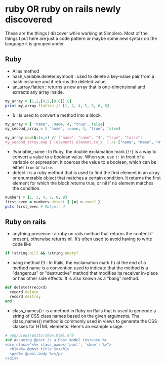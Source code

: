 # ruby OR ruby on rails newly discovered

These are the things I discover while working at Simplero. Most of the things I put here are just a code pattern or maybe some new syntax on the language it is grouped under. 

## Ruby

- Alias method
- hash_variable.delete(:symbol) : used to delete a key-value pair from a hash instance and it returns the deleted value.
- an_array.flatten : returns a new array that is one-dimensional and extracts any array inside.

```ruby
my_array = [1,2,[4,5,[9,6]],8]
print my_array.flatten // [1, 2, 4, 5, 9, 6, 8]
```

- & : is used to convert a method into a block.

```ruby
my_array = [ "name", :name, 4, "true", false]
my_second_array = [ "name", :name, 4, "true", false]

my_array.map(&:to_s) // ["name", "name", "4", "true", "false"]
my_second_array.map { |element| element.to_s  } // ["name", "name", "4", "true", "false"]
```

- !!variable_name : In Ruby, the double exclamation mark (`!!`) is a way to convert a value to a boolean value. When you use `!!` in front of a variable or expression, it coerces the value to a boolean, which can be either `true` or `false`.
- detect : is a ruby method that is used to find the first element in an array or enumerable object that matches a certain condition. It returns the first element for which the block returns true, or nil if no element matches the condition.

```ruby
numbers = [1, 3, 4, 7, 8, 9]
first_even = numbers.detect { |n| n.even? }
puts first_even # Output: 4
```

## Ruby on rails

- anything.presence : a ruby on rails method that returns the content if present, otherwise returns nil. It’s often used to avoid having to write code like

```ruby
if !string.nil? && !string.empty?
```

- bang method (!) : In Rails, the exclamation mark (!) at the end of a method name is a convention used to indicate that the method is a "dangerous" or "destructive" method that modifies its receiver in-place or has other side effects. It is also known as a "bang" method.

 

```ruby
def delete!(record)
  record.delete
  record.destroy
end
```

- class_names() : is a method in Ruby on Rails that is used to generate a string of CSS class names based on the given arguments. The class_names() method is commonly used in views to generate the CSS classes for HTML elements. Here's an example usage:

```ruby
# app/views/posts/show.html.erb
<%# Assuming @post is a Post model instance %>
<div class="<%= class_names('post', 'show') %>">
  <h1><%= @post.title %></h1>
  <p><%= @post.body %></p>
</div>
```